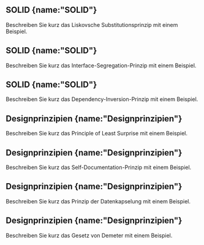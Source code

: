 ## SOLID {name:"SOLID"}
<p>Beschreiben Sie kurz das Liskovsche Substitutionsprinzip mit einem Beispiel.</p>

## SOLID {name:"SOLID"}
<p>Beschreiben Sie kurz das Interface-Segregation-Prinzip mit einem Beispiel.</p>

## SOLID {name:"SOLID"}
<p>Beschreiben Sie kurz das Dependency-Inversion-Prinzip mit einem Beispiel.</p>

## Designprinzipien {name:"Designprinzipien"}
<p>Beschreiben Sie kurz das Principle of Least Surprise mit einem Beispiel.</p>

## Designprinzipien {name:"Designprinzipien"}
<p>Beschreiben Sie kurz das Self-Documentation-Prinzip mit einem Beispiel.</p>

## Designprinzipien {name:"Designprinzipien"}
<p>Beschreiben Sie kurz das Prinzip der Datenkapselung mit einem Beispiel.</p>

## Designprinzipien {name:"Designprinzipien"}
<p>Beschreiben Sie kurz das Gesetz von Demeter mit einem Beispiel.</p>
